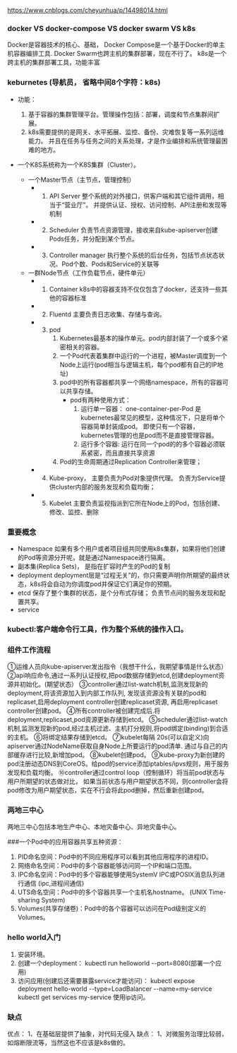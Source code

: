 https://www.cnblogs.com/cheyunhua/p/14498014.html


### docker VS docker-compose VS docker swarm VS k8s
Docker是容器技术的核心、基础，
Docker Compose是一个基于Docker的单主机容器编排工具.
Docker Swarm也跨主机的集群部署，现在不行了。
k8s是一个跨主机的集群部署工具，功能丰富

### keburnetes (导航员， 省略中间8个字符：k8s)
- 功能： 
  1. 基于容器的集群管理平台。管理操作包括：部署，调度和节点集群间扩展。
  2. k8s需要提供的是网关、水平拓展、监控、备份、灾难恢复等一系列运维能力。
     并且在任务与任务之间的关系处理，才是作业编排和系统管理最困难的地方。
 
- 一个K8S系统称为一个K8S集群（Cluster）。
   - 一个Master节点（主节点，管理控制）
      - 1. API Server 
             整个系统的对外接口，供客户端和其它组件调用，相当于“营业厅”。
             并提供认证、授权、访问控制、API注册和发现等机制
      - 2. Scheduler
             负责节点资源管理，接收来自kube-apiserver创建Pods任务，并分配到某个节点。
      - 3. Controller manager
             执行整个系统的后台任务，包括节点状态状况、Pod个数、Pods和Service的关联等
   - 一群Node节点（工作负载节点，硬件单元）
       - 1. Container
              k8s中的容器支持不仅仅包含了docker，还支持一些其他的容器标准
       - 2. Fluentd
             主要负责日志收集、存储与查询。
       - 3. pod
            1. Kubernetes最基本的操作单元。pod内部封装了一个或多个紧密相关的容器。
            2. 一个Pod代表着集群中运行的一个进程，被Master调度到一个Node上运行(pod相当与逻辑主机，每个pod都有自己的IP地址)
            3. pod中的所有容器都共享一个网络namespace，所有的容器可以共享存储。
               - pod有两种使用方式：      
                  1. 运行单一容器：
                       one-container-per-Pod 是kubernetes最常见的模型，这种情况下，只是将单个容器简单封装成pod。
                       即使只有一个容器，kubernetes管理的也是pod而不是直接管理容器。
                  2. 运行多个容器:
                       运行在同一个pod的的多个容器必须联系紧密，而且直接共享资源           
            4. Pod的生命周期通过Replication Controller来管理；
       - 4. Kube-proxy，
             主要负责为Pod对象提供代理。
             负责为Service提供cluster内部的服务发现和负载均衡；
       - 5. Kubelet
             主要负责监视指派到它所在Node上的Pod，包括创建、修改、监控、删除

### 重要概念
- Namespace
    如果有多个用户或者项目组共同使用k8s集群，如果将他们创建的Pod等资源分开呢，就是通过Namespace进行隔离。
- 副本集(Replica Sets)，
    是指在扩容时产生的Pod的复制
- deployment
    deployment层是“过程无关”的，你只需要声明你所期望的最终状态，k8s将会自动为你调度pod并保证它们满足你的预期。
- etcd
   保存了整个集群的状态，是个分布式存储；
   负责节点间的服务发现和配置共享。
- service

###  kubectl:客户端命令行工具，作为整个系统的操作入口。

### 组件工作流程
①运维人员向kube-apiserver发出指令（我想干什么，我期望事情是什么状态）
②api响应命令,通过一系列认证授权,把pod数据存储到etcd,创建deployment资源并初始化。(期望状态）
③controller通过list-watch机制,监测发现新的deployment,将该资源加入到内部工作队列,
   发现该资源没有关联的pod和replicaset,启用deployment controller创建replicaset资源,
   再启用replicaset controller创建pod。
④所有controller被创建完成后.将deployment,replicaset,pod资源更新存储到etcd。
⑤scheduler通过list-watch机制,监测发现新的pod,经过主机过滤、主机打分规则,将pod绑定(binding)到合适的主机。
⑥将绑定结果存储到etcd。
⑦kubelet每隔 20s(可以自定义)向apiserver通过NodeName获取自身Node上所要运行的pod清单.
  通过与自己的内部缓存进行比较,新增加pod。
⑧kubelet创建pod。
⑨kube-proxy为新创建的pod注册动态DNS到CoreOS。给pod的service添加iptables/ipvs规则，用于服务发现和负载均衡。
⑩controller通过control loop（控制循环）将当前pod状态与用户所期望的状态做对比，
 如果当前状态与用户期望状态不同，则controller会将pod修改为用户期望状态，实在不行会将此pod删掉，然后重新创建pod。
 
 ### 两地三中心
   两地三中心包括本地生产中心、本地灾备中心、异地灾备中心。
   
   
###一个Pod中的应用容器共享五种资源：
1. PID命名空间：Pod中的不同应用程序可以看到其他应用程序的进程ID。
2. 网络命名空间：Pod中的多个容器能够访问同一个IP和端口范围。
3. IPC命名空间：Pod中的多个容器能够使用SystemV IPC或POSIX消息队列进行通信 (ipc,进程间通信)
4. UTS命名空间：Pod中的多个容器共享一个主机名hostname。 (UNIX Time-sharing System)
5. Volumes(共享存储卷)：Pod中的各个容器可以访问在Pod级别定义的Volumes。

### hello world入门
1. 安装环境。
2. 创建一个deployment： kubectl run helloworld --port=8080(部署一个应用)
3. 访问应用(创建后还需要暴露service才能访问)：
   kubectl expose deployment hello-world --type=LoadBalancer --name=my-service
   kubectl get services my-service
   使用ip访问。

### 缺点
 优点：
1、在基础层提供了抽象，对代码无侵入
 缺点：
1、对微服务治理比较弱，如熔断限流等，当然这也不应该是k8s做的。

